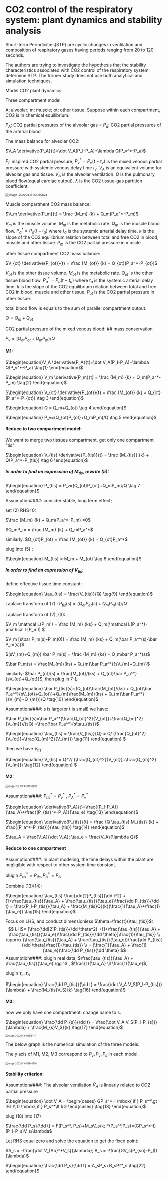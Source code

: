 # CO2 control of the respiratory system: plant dynamics and stability analysis

Short-term Periodicities(STP) are cyclic changes in ventilation and composition of respiratory gases having periods ranging from 20 to 120 seconds.

The authors are trying to investigate the hypothesis that the stability characteristics associated with CO2 control of the respiratory system determine STP. The former study does not use both analytical and simulation techniques.

Model CO2 plant dynamics:

Three compartment model

A: alveolar; m: muscle; ot: other tissue. Suppose within each compartment, CO2 is in chemical equilibrium.

$P_A$: CO2 partial pressures of the alveolar gas = $P_a$: CO2 partial pressures of the arterial blood

The mass balance for alveolar CO2:

$V_A \derivative{P_A}{t}=\dot V_A(P_I-P_A)+\lambda Q(P_v^*-P_a)$

$P_I$: inspired CO2 partial pressure; $P_v^*=P_v(t-t_v)$ is the mixed venous partial pressure with systemic venous delay time $t_v$. $V_A$ is an equivalent volume for alveolar gas and tissue. $\dot V_A$ is the alveolar ventilation. $Q$ is the pulmonary blood flow(equal cardiac output). $\lambda$ is the CO2 tissue-gas partition coefficient.



<img src="CO2 control of the respiratory system plant dynamics and stability analysis.assets/image-20220415110035624.png" alt="image-20220415110035624" style="zoom:67%;" />

Muscle compartment CO2 mass balance:

$V_m \derivative{P_m}{t} = \frac {M_m} {k} + Q_m(P_a^*-P_m)$

$V_m$ is the muscle volume. $M_m$ is the metabolic rate. $Q_m$ is the muscle blood flow. $P_a^*=P_a(t-t_a)$ where $t_a$ is the systemic arterial delay time. $k$ is the slope of the CO2 equilibrium relation between total and free CO2 in blood, muscle and other tissue. $P_m$ is the CO2 partial pressure in muscle.

other tissue compartment CO2 mass balance:

$V_{ot} \derivative{P_{ot}}{t} = \frac {M_{ot}} {k} + Q_{ot}(P_a^*-P_{ot})$

$V_{ot}$ is the other tissue volume. $M_{ot}$ is the metabolic rate. $Q_{ot}$ is the other tissue blood flow. $P_a^*=P_a(t-t_a)$ where $t_a$ is the systemic arterial delay time. $k$ is the slope of the CO2 equilibrium relation between total and free CO2 in blood, muscle and other tissue. $P_{ot}$ is the CO2 partial pressure in other tissue.

total blood flow is equals to the sum of parallel compartment output.

$Q = Q_m+Q_{ot}$

CO2 partial pressure of the mixed venous blood: ## mass conservation

$P_v=(Q_{ot}P_{ot}+Q_mP_m)/Q$



#### M1: 

$\begin{equation}V_A \derivative{P_A}{t}=\dot V_A(P_I-P_A)+\lambda Q(P_v^*-P_a) \tag{1} \end{equation}$     

$\begin{equation} V_m \derivative{P_m}{t} = \frac {M_m} {k} + Q_m(P_a^*-P_m)  \tag{2} \end{equation}$  

$\begin{equation} V_{ot} \derivative{P_{ot}}{t} = \frac {M_{ot}} {k} + Q_{ot}(P_a^*-P_{ot}) \tag 3 \end{equation}$ 

$\begin{equation} Q = Q_m+Q_{ot} \tag 4 \end{equation}$ 

$\begin{equation} P_v=(Q_{ot}P_{ot}+Q_mP_m)/Q \tag 5 \end{equation}$ 



#### Reduce to two compartment model:

We want to merge two tissues compartment. get only one compartment "tis": 

$\begin{equation} V_{tis} \derivative{P_{tis}}{t} = \frac {M_{tis}} {k} + Q(P_a^*-P_{tis}) \tag 6 \end{equation}$ 

##### In order to find an expression of $M_{tis}$, rewrite (5):

$\begin{equation} P_{tis} = P_v=(Q_{ot}P_{ot}+Q_mP_m)/Q \tag 7 \end{equation}$  

Assumption####: consider stable, long term effect; 

set (2) RHS=0:

$\frac {M_m} {k} + Q_m(P_a^*-P_m) =0$

$Q_mP_m = \frac {M_m} {k} + Q_mP_a^*$ 

similarly: $Q_{ot}P_{ot} = \frac {M_{ot}} {k} + Q_{ot}P_a^*$ 

plug into (5) :

$\begin{equation} M_{tis} = M_m + M_{ot} \tag 8 \end{equation}$ 

##### In order to find an expression of $V_{tis}$:

define effective tissue time constant: 

$\begin{equation} \tau_{tis} = \frac{V_{tis}}{Q} \tag{9} \end{equation}$ 

Laplace transform of (7) : $\begin{equation} \bar P_{tis}(s)=(Q_{ot}\bar P_{ot}(s)+Q_m\bar P_m(s))/Q \tag{7-L} \end{equation}$ 

Laplace transform of (2), (3):

$V_m  \mathcal L(P_m') = \frac {M_m} {ks} + Q_m(\mathcal L(P_a^*)-\mathcal L(P_m)) $

$V_m  [s\bar P_m(s)-P_m(0)] = \frac {M_m} {ks} + Q_m(\bar P_a^*(s)-\bar P_m(s))$

$(sV_{m}+Q_{m}) \bar P_m(s) = \frac {M_m} {ks} + Q_m\bar P_a^*(s)$ 

$\bar P_m(s) = \frac{M_{m}/(ks) + Q_{m}\bar P_a^*}{sV_{m}+Q_{m}}$

similarly: $\bar P_{ot}(s) = \frac{M_{ot}/(ks) + Q_{ot}\bar P_a^*}{sV_{ot}+Q_{ot}}$, then plug in 7-L:

$\begin{equation} \bar P_{tis}(s)=(Q_{ot}\frac{M_{ot}/(ks) + Q_{ot}\bar P_a^*}{sV_{ot}+Q_{ot}}+Q_{m}\frac{M_{m}/(ks) + Q_{m}\bar P_a^*}{sV_{m}+Q_{m}})/Q \tag{10} \end{equation}$  

Assumption####: s is large(or t is small) we have:

$\bar P_{tis}(s)=\bar P_a^*(\frac{Q_{ot}^2}{V_{ot}}+\frac{Q_{m}^2}{V_{m}})/(sQ) =\frac{\bar P_a^*}{s\tau_{tis}}$ 

$\begin{equation} \tau_{tis} = \frac{V_{tis}}{Q} = Q/ (\frac{Q_{ot}^2}{V_{ot}}+\frac{Q_{m}^2}{V_{m}}) \tag{11} \end{equation} $ 

then we have $V_{tis}$:

$\begin{equation} V_{tis} = Q^2/ (\frac{Q_{ot}^2}{V_{ot}}+\frac{Q_{m}^2}{V_{m}}) \tag{12} \end{equation} $ 



#### M2:

<img src="CO2 control of the respiratory system plant dynamics and stability analysis.assets/image-20220416174543883.png" alt="image-20220416174543883" style="zoom:50%;" />

Assumption####:  $P_{tis}^* = P_v^*$ , $P_A^*=P_v^*$ 

$\begin{equation} \derivative{P_A}{t}=\frac{(P_I-P_A)}{\tau_A}+\frac{(P_{tis}^*-P_A)}{\tau_e} \tag{13} \end{equation}$

$\begin{equation} \derivative{P_{tis}}{t} = \frac {Q \tau_{tis} M_{tis}} {k} + \frac{(P_a^*-P_{tis})}{\tau_{tis}} \tag{14} \end{equation}$ 

$\tau_A = \frac{V_A}{\dot V_A}; \tau_e = \frac{V_A}{\lambda Q}$ 



#### Reduce to one compartment

Assumption####: In plant modeling, the time delays within the plant are negligible with respect to other system time constant.

plugin  $P_{tis}^*=P_{tis},P_A^*=P_A$ 

Combine (13)(14):

$\begin{equation} \tau_{tis}  \frac{\dd[2]P_{tis}}{\dd t^2} +(1+\frac{\tau_{tis}}{\tau_A} + \frac{\tau_{tis}}{\tau_e})\frac{\dd P_{tis}}{\dd t} = \frac{P_I-P_{tis}}{\tau_A} + \frac{M_{tis}Q}{k}(\frac{1}{\tau_A}+\frac{1}{\tau_e}) \tag{15} \end{equation}$ 

Focus on LHS, and conduct dimensionless $\theta=\frac{t}{\tau_{tis}}$: 
$$
LHS= [\frac{\dd[2]P_{tis}}{\dd \theta^2} +(1+\frac{\tau_{tis}}{\tau_A} + \frac{\tau_{tis}}{\tau_e})\frac{\dd P_{tis}}{\dd \theta}]\frac{1}{\tau_{tis}} \\
\approx (\frac{\tau_{tis}}{\tau_A} + \frac{\tau_{tis}}{\tau_e})\frac{\dd P_{tis}}{\dd \theta}\frac{1}{\tau_{tis}} \\
= (\frac{1}{\tau_A} + \frac{1}{\tau_e})\frac{\dd P_{tis}}{\dd \theta}
$$
Assumption####: plugin real data, $\frac{\tau_{tis}}{\tau_A} + \frac{\tau_{tis}}{\tau_e} \gg 1$ , $\frac{1}{\tau_A} \ll \frac{1}{\tau_e}$, 

plugin $\tau_e,\tau_A$

$\begin{equation} \frac{\dd P_{tis}}{\dd t} = \frac{\dot V_A V_S(P_I-P_{tis})}{\lambda} + \frac{M_{tis}V_S}{k} \tag{16} \end{equation}$ 



#### M3:

now we only have one compartment, change name to s.

$\begin{equation} \frac{\dd P_{s}}{\dd t} = \frac{\dot V_A V_S(P_I-P_{s})}{\lambda} + \frac{M_{s}V_S}{k} \tag{17} \end{equation}$ 

<img src="CO2 control of the respiratory system plant dynamics and stability analysis.assets/image-20220416181315147.png" alt="image-20220416181315147" style="zoom:50%;" />





The below graph is the numerical simulation of the three models:

The y axis of M1, M2, M3 correspond to $P_v,P_v,P_s$ in each model.

<img src="CO2 control of the respiratory system plant dynamics and stability analysis.assets/image-20220416181946756.png" alt="image-20220416181946756" style="zoom:50%;" />

#### Stability criterion:

Assumption####: The alveolar ventilation $\dot V_A$ is linearly related to CO2 partial pressure 

$\begin{equation} \dot V_A = \begin{cases} GP_s^*-I \mbox{ if } P_s^*\gt I/G \\ 0 \mbox{ if } P_s^*\lt I/G \end{cases}  \tag{18} \end{equation}$ 

plug (18) into (17)

$\frac{\dd P_s}{\dd t} = F(P_s^*, P_s)+M_sV_s/k; F(P_s^*,P_s)=(GP_s^*-I)(P_I-P_s)V_s/\lambda$ 

Let RHS equal zero and solve the equation to get the fixed point:

$A_s = -\frac{\dot V_{Ao}^*V_s}{\lambda}; B_s = -\frac{GV_s(P_{so}-P_I)}{\lambda}$

$\begin{equation} \frac{\dd P_s}{\dd t} = A_sP_s+B_sP^*_s \tag{22} \end{equation}$ 




